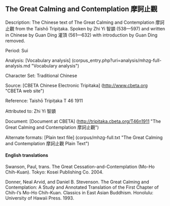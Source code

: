<h2>The Great Calming and Contemplation 摩訶止觀</h2>

Description: The Chinese text of The Great Calming and Contemplation 摩訶止觀 from the Taishō Tripiṭaka. Spoken by Zhi Yi 智顗 (538—597) and written in Chinese by Guan Ding 灌頂 (561—632) with introduction by Guan Ding removed.

Period: Sui

Analysis: [Vocabulary analysis] (corpus_entry.php?uri=analysis/mhzg-full-analysis.md "Vocabulary analysis")

Character Set: Traditional Chinese

Source: [CBETA Chinese Electronic Tripitaka] (http://www.cbeta.org "CBETA web site")

Reference: Taishō Tripiṭaka T 46 1911

Attributed to: Zhi Yi 智顗

Document: [Document at CBETA] (http://tripitaka.cbeta.org/T46n1911 "The Great Calming and Contemplation 摩訶止觀")

Alternate formats: [Plain text file] (corpus/mhzg-full.txt "The Great Calming and Contemplation 摩訶止觀 Plain Text")

<h4>English translations</h4>

Swanson, Paul, trans. The Great Cessation-and-Contemplation (Mo-Ho Chih-Kuan). Tokyo: Kosei Publishing Co. 2004.

Donner, Neal Arvid, and Daniel B. Stevenson. The Great Calming and Contemplation: A Study and Annotated Translation of the First Chapter of Chih-I’s Mo-Ho Chih-Kuan. Classics in East Asian Buddhism. Honolulu: University of Hawaii Press. 1993.

